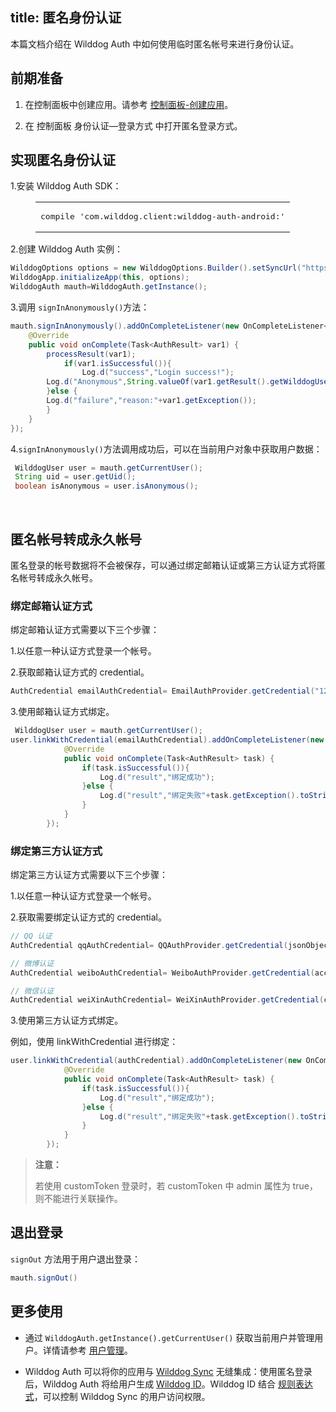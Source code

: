     
title:  匿名身份认证
---

本篇文档介绍在 Wilddog Auth 中如何使用临时匿名帐号来进行身份认证。

## 前期准备

1. 在控制面板中创建应用。请参考 [控制面板-创建应用](/console/creat.html#创建一个野狗应用)。

2. 在 控制面板 身份认证—登录方式 中打开匿名登录方式。

## 实现匿名身份认证

1.安装 Wilddog Auth SDK：
   <figure class="highlight java"><table><tbody><tr><td class="code"><pre><div class="line">compile <span class="string">&apos;com.wilddog.client:wilddog-auth-android:<span class="android-auth-version"></span>&apos;</span></div></pre></td></tr></tbody></table></figure>


2.创建 Wilddog Auth 实例：

```java
WilddogOptions options = new WilddogOptions.Builder().setSyncUrl("https://<wilddog appId>.wilddogio.com").build();
WilddogApp.initializeApp(this, options);
WilddogAuth mauth=WilddogAuth.getInstance();
```

3.调用 `signInAnonymously()`方法：
```java    
mauth.signInAnonymously().addOnCompleteListener(new OnCompleteListener<AuthResult>() {
    @Override
    public void onComplete(Task<AuthResult> var1) {
        processResult(var1);
            if(var1.isSuccessful()){
       	        Log.d("success","Login success!");
        Log.d("Anonymous",String.valueOf(var1.getResult().getWilddogUser().isAnonymous()));
        }else {
        Log.d("failure","reason:"+var1.getException());
        }
    }
});
```

4.`signInAnonymously()`方法调用成功后，可以在当前用户对象中获取用户数据：

```java
 WilddogUser user = mauth.getCurrentUser();
 String uid = user.getUid();
 boolean isAnonymous = user.isAnonymous();
```
  ​
## 匿名帐号转成永久帐号

匿名登录的帐号数据将不会被保存，可以通过绑定邮箱认证或第三方认证方式将匿名帐号转成永久帐号。

### 绑定邮箱认证方式

绑定邮箱认证方式需要以下三个步骤：

1.以任意一种认证方式登录一个帐号。

2.获取邮箱认证方式的 credential。

```java
AuthCredential emailAuthCredential= EmailAuthProvider.getCredential("12345678@wilddog.com","password123");
```

3.使用邮箱认证方式绑定。

```java
 WilddogUser user = mauth.getCurrentUser();
user.linkWithCredential(emailAuthCredential).addOnCompleteListener(new OnCompleteListener<AuthResult>() {
            @Override
            public void onComplete(Task<AuthResult> task) {
                if(task.isSuccessful()){
                    Log.d("result","绑定成功");
                }else {
                    Log.d("result","绑定失败"+task.getException().toString());
                }
            }
        });
```

### 绑定第三方认证方式

绑定第三方认证方式需要以下三个步骤：

1.以任意一种认证方式登录一个帐号。

2.获取需要绑定认证方式的 credential。

```java
// QQ 认证
AuthCredential qqAuthCredential= QQAuthProvider.getCredential(jsonObject.getString("access_token"));

// 微博认证
AuthCredential weiboAuthCredential= WeiboAuthProvider.getCredential(access_token,openid);

// 微信认证
AuthCredential weiXinAuthCredential= WeiXinAuthProvider.getCredential(code);

```

3.使用第三方认证方式绑定。

例如，使用 linkWithCredential 进行绑定：

```java
user.linkWithCredential(authCredential).addOnCompleteListener(new OnCompleteListener<AuthResult>() {
            @Override
            public void onComplete(Task<AuthResult> task) {
                if(task.isSuccessful()){
                    Log.d("result","绑定成功");
                }else {
                    Log.d("result","绑定失败"+task.getException().toString());
                }
            }
        });
```

<blockquote class="warning">
  <p><strong>注意：</strong></p>
  若使用 customToken 登录时，若 customToken 中 admin 属性为 true，则不能进行关联操作。
</blockquote>


## 退出登录

`signOut` 方法用于用户退出登录：

```java
mauth.signOut()
```

## 更多使用

- 通过 `WilddogAuth.getInstance().getCurrentUser()` 获取当前用户并管理用户。详情请参考 [用户管理](/auth/Android/guide/manageuser.html)。


- Wilddog Auth 可以将你的应用与 [Wilddog Sync](/sync/Android/index.html) 无缝集成：使用匿名登录后，Wilddog Auth 将给用户生成 [Wilddog ID](/auth/Android/guide/concept.html#Wilddog-ID)。Wilddog ID 结合 [规则表达式](/sync/Android/rules/introduce.html)，可以控制 Wilddog Sync 的用户访问权限。